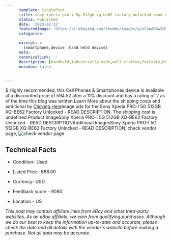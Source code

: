 ```yaml
---
      template: SinglePost
      title: sony xperia pro i 5g 512gb xq be62 factory unlocked read description
      status: Published
      date: '2023-02-12'
      featuredImage: 'https://i.ebayimg.com/thumbs/images/g/xCsAAOSw2NNj1i23/s-l225.jpg'
      categories: 

      excerpt: >-
        [smartphone,device ,hand held device]
      meta:
      canonicalLink: ''
      description: [handheld,industrially made,well crafted,Portable,Mobile,Compact,Convenient,Lightweight,Maneuverable,Man-portable,Miniature,Carriable,Hand-held,Light,Holdable,Transportable,Mobile device,Pocket-sized,On-the-go,Wireless,Cordless,Compact size,Convenient size, smartphone,device ,hand held device]
      noindex: false

        
---
```

$
    Highly recommended, this Cell Phones & Smartphones device is available at a discounted price of 594.52 after a 11% discount and has a rating of 2 as of the time this blog was written.Learn More about the shipping costs and additional by [Clicking Here](https://www.ebay.com/itm/225383970437?hash=item3479ee7685%3Ag%3AxCsAAOSw2NNj1i23&mkevt=1&mkcid=1&mkrid=711-53200-19255-0&campid=%253CePNCampaignId%253E&customid=%253CreferenceId%253E&toolid=10049)image urls for the Sony Xperia PRO-I 5G 512GB XQ-BE62 Factory Unlocked - READ DESCRIPTION. The shipping cost is undefined.Product ImageSony Xperia PRO-I 5G 512GB XQ-BE62 Factory Unlocked - READ DESCRIPTIONAdditional ImagesSony Xperia PRO-I 5G 512GB XQ-BE62 Factory Unlocked - READ DESCRIPTION, check vendor page, ![check vendor page](https://origin-galleryplus.ebayimg.com/ws/web/225383970437_2_0_1/225x225.jpg,https://origin-galleryplus.ebayimg.com/ws/web/225383970437_3_0_1/225x225.jpg,https://origin-galleryplus.ebayimg.com/ws/web/225383970437_4_0_1/225x225.jpg,https://origin-galleryplus.ebayimg.com/ws/web/225383970437_5_0_1/225x225.jpg,https://origin-galleryplus.ebayimg.com/ws/web/225383970437_6_0_1/225x225.jpg,https://origin-galleryplus.ebayimg.com/ws/web/225383970437_7_0_1/225x225.jpg,https://origin-galleryplus.ebayimg.com/ws/web/225383970437_8_0_1/225x225.jpg,https://origin-galleryplus.ebayimg.com/ws/web/225383970437_9_0_1/225x225.jpg)
    
    

 ## Technical Facts 



     
      

 - Condition- Used 


      

 - Listed Price- 668.00 


      

 - Currency- USD 


      

 - Feedback score - 9080 


      

 - Location - US 


      
      

 *_This post may contain affiliate links from eBay and other third-party websites. As an eBay affiliate, we earn from qualifying purchases. Although we do our best to keep the information up-to-date and accurate, please check the date and all details with the vendor's website before making a purchase. Not all data may be accurate._*



    
    
    
    
    
